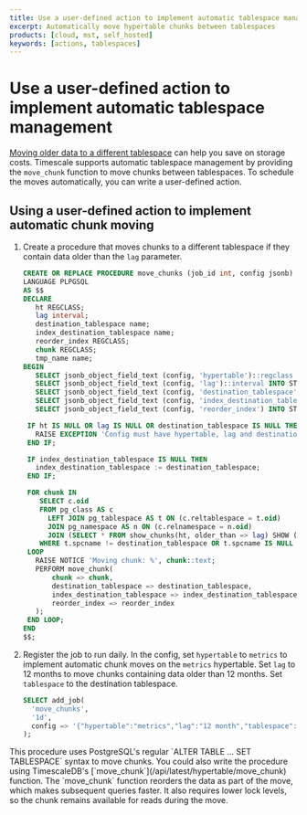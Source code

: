```yaml
---
title: Use a user-defined action to implement automatic tablespace management
excerpt: Automatically move hypertable chunks between tablespaces
products: [cloud, mst, self_hosted]
keywords: [actions, tablespaces]
---
```


# Use a user-defined action to implement automatic tablespace management

[Moving older data to a different tablespace][moving-data] can help you save on
storage costs. Timescale supports automatic tablespace management by providing
the `move_chunk` function to move chunks between tablespaces. To schedule the
moves automatically, you can write a user-defined action.

<Procedure>

## Using a user-defined action to implement automatic chunk moving

1.  Create a procedure that moves chunks to a different tablespace if they
    contain data older than the `lag` parameter.

    ```sql
    CREATE OR REPLACE PROCEDURE move_chunks (job_id int, config jsonb)
    LANGUAGE PLPGSQL
    AS $$
    DECLARE
       ht REGCLASS;
       lag interval;
       destination_tablespace name;
       index_destination_tablespace name;
       reorder_index REGCLASS;
       chunk REGCLASS;
       tmp_name name;
    BEGIN
       SELECT jsonb_object_field_text (config, 'hypertable')::regclass INTO STRICT ht;
       SELECT jsonb_object_field_text (config, 'lag')::interval INTO STRICT lag;
       SELECT jsonb_object_field_text (config, 'destination_tablespace') INTO STRICT destination_tablespace;
       SELECT jsonb_object_field_text (config, 'index_destination_tablespace') INTO STRICT index_destination_tablespace;
       SELECT jsonb_object_field_text (config, 'reorder_index') INTO STRICT reorder_index;

     IF ht IS NULL OR lag IS NULL OR destination_tablespace IS NULL THEN
       RAISE EXCEPTION 'Config must have hypertable, lag and destination_tablespace';
     END IF;

     IF index_destination_tablespace IS NULL THEN
       index_destination_tablespace := destination_tablespace;
     END IF;

     FOR chunk IN
        SELECT c.oid
        FROM pg_class AS c
          LEFT JOIN pg_tablespace AS t ON (c.reltablespace = t.oid)
          JOIN pg_namespace AS n ON (c.relnamespace = n.oid)
          JOIN (SELECT * FROM show_chunks(ht, older_than => lag) SHOW (oid)) AS chunks ON (chunks.oid::text = n.nspname || '.' || c.relname)
        WHERE t.spcname != destination_tablespace OR t.spcname IS NULL
     LOOP
       RAISE NOTICE 'Moving chunk: %', chunk::text;
       PERFORM move_chunk(
           chunk => chunk,
           destination_tablespace => destination_tablespace,
           index_destination_tablespace => index_destination_tablespace,
           reorder_index => reorder_index
       );
     END LOOP;
    END
    $$;
    ```

1.  Register the job to run daily. In the config, set `hypertable` to `metrics`
    to implement automatic chunk moves on the `metrics` hypertable. Set `lag` to
    12 months to move chunks containing data older than 12 months. Set
    `tablespace` to the destination tablespace.

    ```sql
    SELECT add_job(
      'move_chunks',
      '1d',
      config => '{"hypertable":"metrics","lag":"12 month","tablespace":"old_chunks"}'
    );
    ```

<Highlight type="note">
This procedure uses PostgreSQL's regular `ALTER TABLE ... SET TABLESPACE` syntax
to move chunks. You could also write the procedure using TimescaleDB's
[`move_chunk`](/api/latest/hypertable/move_chunk) function. The
`move_chunk` function reorders the data as part of the move, which makes
subsequent queries faster. It also requires lower lock levels, so the chunk
remains available for reads during the move.
</Highlight>

</Procedure>

[moving-data]: /use-timescale/:currentVersion:/user-defined-actions/example-tiered-storage/
